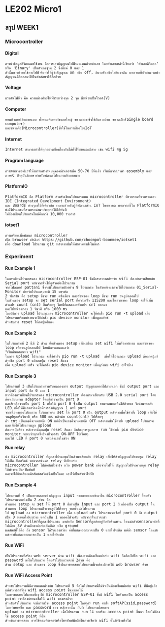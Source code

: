 # **LE202 Micro1**
## **สรุป WEEK1**
### **Microcontroller**
  #### **Digital**
    การนำข้อมูลดิจิตอลมาใช้งาน คือการเอาสัญญาณไฟฟ้ามาแทนด้วยตัวเลข โดยตัวเลขเหล่านี้เรียกว่า 'ตัวเลขดิจิตอล' หรือ 'Binary' เป็นตัวเลขฐาน 2 ซึ่งมีแค่ 0 และ 1
    ดังนั้นการนำมาใช้ทางไฟฟ้าคือทำให้รู้ว่าสัญญาณ on หรือ off, มีแรงดันหรือไม่มีแรงดัน นอกจากนี้ยังสามารถนำสัญญาณดิจิตอลมาใช้ในตัวอักษรได้อีกด้วย
  #### **Voltage**
    แรงดันไฟฟ้า คือ ความต่างศักย์ไฟฟ้าระหว่างจุด 2 จุด มีหน่วยเป็นโวลต์(V)
  #### **Computer**
    คอมพิวเตอร์มีหลายแบบ ทั้งคอมพิวเตอร์ขนาดใหญ่ ขนาดกลางซึ่งใช้กันตามบ้าน ขนาดเล็ก(Single board computer) 
    และขนาดจิ๋ว(Microcontroller)ซึ่งใช้ในการเชื่องโยงIoT
  #### **Internet**
    Internet สามารถทำให้ทุกอย่างเชื่อมโยงกันได้ทั้งไร้สายและมีสาย เช่น wifi 4g 5g
  #### **Program language**
    การพัฒนาซอฟแวร์ให้ามารถทำงานบนคอมพิวเตอร์เมื่อ 50-70 ปีที่แล้ว เริ่มต้นจากภาษา assembly และภาษาC ปัจจุบันมีภาษาสำหรับพัฒนาโปรแกรมอีกมากมาย
  #### **PlatformIO**
    PlatformIO คือ Platform สำหรับเขียนโปรแกรมบน microcontroller ที่รวบรวมที่รวบรวมเอา IDE (Integrated Develpment Environment) 
    และ Boards ต่างๆมาไว้ที่เดียวกัน เหมาะสำหรับผู้ที่พัฒนาด้าน IoT ในอนาคต นอกจากนี้ใน PlatformIO ยังมีโปรแกรมที่สามารถนำมาประยุกต์ใช้ได้ทันที
    ไม่ต้องเขียนโปรแกรมใหม่อีกกว่า 10,000 รายการ
  #### **iotset1**
    การเตรียมเพื่อพัฒนา microcontroller
    เปิด browser เข้าลิงก์ https://github.com/choompol-boonmee/iotset1
    เพื่อ download โปรแกรม git หลังจากนั้นให้ทำตามคำสั่งในลิงก์
### **Experiment**
  #### **Run Example 1**
    ในการเขียนโปรแกรมลง microcontroller ESP-01 ซึ่งมีเสาอากาศสำหรับ wifi ต้องทำการเสียบกับ Serial port หลังจากนั้นให้ดูตัวอย่างโปรแกรม
    จากโฟลเดอร์ pattani ซึ่งจะมีโปรแกรมตัวอย่าง 9 โปรแกรม ในตัวอย่างแรกจะใช้โปรแกรม 01_Serial-Monitor สำหรับโปรแกรมจะมี 15 บรรทัด 
    2 ฟังก์ชัน คือ setup ซึ่งจะ run ครั้งเดียว และส่วนของ loop ซึ่งจะ run วนลูปตลอดไป
    ในส่วนของ setup จะ set serial port ที่ความเร็ว 115200 และในส่วนของ loop จะให้เพิ่มตัวแปร count (cnt) ขึ้นเรื่อยๆ โดยให้แสดงผลตัวแปร cnt ออกมา 
    และให้หน่วงเวลา 1 วินาที หรือ 1000 ms
    โดยวิธีการ upload โปรแกรมลง microcontroller จะใช้คำสั่ง pio run -t upload เมื่อโปรแกรมพร้อมทำงานจะใช้คำสั่ง pio device monitor เพื่อดูผลลัพธ์
    สำหรับการ reset ให้กดปุ่มสีแดง
  #### **Run Example 2**
    ในโปรแกรมที่ 2 นี้มี 2 ส่วน คือส่วนของ setup เพื่อเตรียม set wifi ให้พร้อมทำงาน และส่วนของ loop เพื่อวนลูปตลอดไป โดยมีการแสดงผลว่า
    "เริ่มต้นแสกนหา wifi"
    ในการ upload โปรแกรม จะใช้คำสั่ง pio run -t upload  เพื่อให้โปรแกรม upload ต้องกดปุ่มสีดำหรือ port 0 แล้วกดปุ่ม reset สีแดง
    เมื่อ upload เสร็จ จะใช้คำสั่ง pio device monitor เพื่อดูว่าพบ wifi อะไรบ้าง
 #### **Run Example 3**
    โปรแกรมที่ 3 เป็นโปรแกรมสำหรับทดลองการ output สัญญาณออกไปภายนอก ซึ่งมี output port และ input port คือ 0 และ 1
    หากต้องการเขียนโปรแกรมลง microcontroller ต้องนำมาเสียบกับ USB 2.0 serial port โดยต้องเสียบผ่าน adaptor โดยสีขาวจะเป็น port 0
    และสีเหลืองจะเป็น port 1 เพื่อให้ port 0 ซึ่่งเป็น output สามารถมองเห็นได้ด้วยตา จึงนำมาต่อกับ LED เพื่อให้มีแสงสว่างเมื่อมีการส่งสัญญาณ 1 มาที่ port 
    จากเนื้อหาของโปรแกรม โปรแกรมจะ set ให้ port 0 เป็น output หลังจากนั้นใช้คำสั่ง loop เพื่อให้วนลูปทุกครึ่งวินาที หรือ 500 ms แล้วนับ count(cnt) ไปเรื่อยๆ
    ถ้า cnt เป็นเลขคี่จะหมายถึง ON แต่ถ้าเป็นเลขคี่จะหมายถึง OFF หลังจากนั้นใช้คำสั่ง upload โปรแกรม และเพื่อให้โปรแกรมถูก upload 
    ต้องกดปุ่มสีดำ หลังจากนั้นกดปุ่ม reset สีแดง ถ้าต้องการดูผลการ run ใช้คำสั่ง pio device monitor จะพบว่าทุกครึ่งวินาทีจะสลับ ON-OFF ไปเรื่อยๆ 
    และไฟ LED ที่ port 0 จะเปล่งแสงในช่วง ON
   
   **Run relay**
    
    นำ microcontroller ที่ถูกลงโปรแกรมไว้แล้วมาเสียบกับ relay เพื่อให้ส่งสัญญาณไปควบคุม relay ให้เปิด-ปิดสวิตช์ หลังจากนั้นนำ relay ที่เสียบกับ 
    microcontroller ไปต่อกับขั้วชาร์จ หรือ power bank เพื่อจ่ายไฟให้ สัญญาณไฟก็จะควบคุม relay ให้ทำงานเปิด-ปิดทันที
    และจะได้ยินเสียงหน้าสัมผัสสวิตช์ซึ่งเป็นโลหะ เอาไว้เป็นตัวนำไฟฟ้า
    
 #### **Run Example 4**
    โปรแกรมที่ 4 เป็นการทดลองนำสัญญาณ input จากภายนอกเข้ามาใน microcontroller โดยตัวโปรแกรมจะแบ่งเป็น 2 ส่วน คือ
    ส่วนของ setup จะ set ให้ port 0 สีขาวเป็น input และ port 2 สีเหลืองเป็น output ในส่วนของ loop โปรแกรมก็จะวนลูปไปเรื่อยๆ จากนั้นนำโปรแกรม
    ไป upload ลง microcontroller เมื่อ upload เสร็จ โปรแกรมจะเช็คที่ port 0 ถ้า output เป็น 0 หลอดไฟจะสว่าง แต่ถ้าเป็น 1 หลอดไฟจะดับ หลังจากนั้นเราจะนำ
    microcontrollerที่ถูกลงโปรแกรม มาต่อกับ Sensorที่ถูกต่ออยู่กับตัวต้านทาน โดนนำตัวsensorมาต่อที่ไฟเลี้ยง 3V ส่วนอีกขาต่อกับเส้นสีดำ หรือ ground
    ผลลัพธ์ที่ได้คือ ถ้า sensor ได้รับแสงสว่าง ค่าที่แสดงออกมาจะเป็น 0 และไฟจะติด แต่ถ้า sensor โดนบังแสงค่าที่แสดงออกมาจะเป็น 1 และไฟจะดับ
 #### **Run WiFi**
    เป็นโปรแกรมที่สร้าง web server ผ่าน wifi เนื่องจากต้องเชื่อมต่อกับ wifi จึงต้องใส่ชื่อ wifi และ password ลงในโปรแกรม โดยตัวโปรแกรมจะมี 2ส่วน คือ
    ส่วน setup และ ส่วนของ loop ซึ่งในการทดสอบโปรแกรมนี้จะต้องมีการใช้ web browser ด้วย
 #### **Run WiFi Access Point**
    สำหรับโปรแกรมนี้มีความแตกต่างกับ โปรแกรมที่ 5 คือในโปรแกรมนี้ไม่จำเป็นต้องเชื่อมต่อกับ wifi ที่มีอยู่แล้ว แต่สามารถสร้าง wifi access point ขึ้นมาเองได้
    ในการทดลองโปแกรมนี้เราใช้ microcontroller ESP-01 ซึ่งมี wifi ในตัวเองเป็น access point เราต้องกำหนดชื่อให้ wifi ของเราด้วย 
    สำหรับตัวโปรแกรม จะมีการสร้าง access point โดยการ run คำสั่ง softAP(ssid,password) โดยกำหนดชื่อ และ password เอง หลังจากนั้น run โปรแกรมโดยการ
    upload ลง microcontroller เมื่อโปรแกรม run ได้ จะสร้าง access point ขึ้นมา โดยไม่ต้องใช้ access point ที่อื่น
    สำหรับการทดสอบ อาจใช้คอมพิวเตอร์หรือโทรศัพท์มือถือในการเช็คว่า wifi นั้นมีจริงหรือไม่
